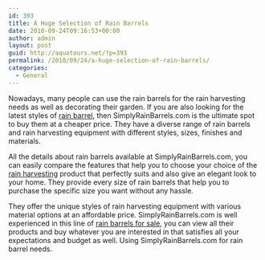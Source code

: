 ```yaml
---
id: 393
title: A Huge Selection of Rain Barrels
date: 2010-09-24T09:16:53+00:00
author: admin
layout: post
guid: http://aquatours.net/?p=393
permalink: /2010/09/24/a-huge-selection-of-rain-barrels/
categories:
  - General
---
```

Nowadays, many people can use the rain barrels for the rain harvesting needs as well as decorating their garden. If you are also looking for the latest styles of [rain barrel](http://www.simplyrainbarrels.com), then SimplyRainBarrels.com is the ultimate spot to buy them at a cheaper price. They have a diverse range of rain barrels and rain harvesting equipment with different styles, sizes, finishes and materials.

All the details about rain barrels available at SimplyRainBarrels.com, you can easily compare the features that help you to choose your choice of the [rain harvesting](http://www.simplyrainbarrels.com) product that perfectly suits and also give an elegant look to your home. They provide every size of rain barrels that help you to purchase the specific size you want without any hassle.

They offer the unique styles of rain harvesting equipment with various material options at an affordable price. SimplyRainBarrels.com is well experienced in this line of [rain barrels for sale](http://www.simplyrainbarrels.com), you can view all their products and buy whatever you are interested in that satisfies all your expectations and budget as well. Using SimplyRainBarrels.com for rain barrel needs.